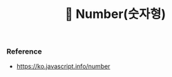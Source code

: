 # <div align="center">📍 Number(숫자형)</div>

<br>

### Reference

- https://ko.javascript.info/number
